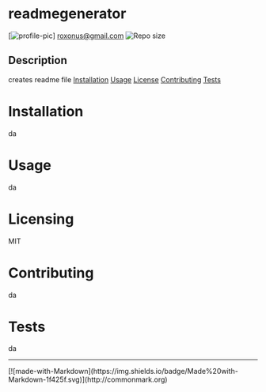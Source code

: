 
# readmegenerator
[![profile-pic](https://avatars0.githubusercontent.com/u/61368822?s=400&u=cd43ca200fc190a5537311f087d9c33406603ac1&v=4)]
roxonus@gmail.com
![Repo size](https://img.shields.io/github/repo-size/roxonus/readmegenerator)
## Description
creates readme file
[Installation](#installation)
[Usage](#usage)
[License](#licensing)
[Contributing](#contributing)
[Tests](#tests)
# Installation
 da
# Usage
da
# Licensing
MIT
# Contributing
da
# Tests
da
<hr>
[![made-with-Markdown](https://img.shields.io/badge/Made%20with-Markdown-1f425f.svg)](http://commonmark.org)
